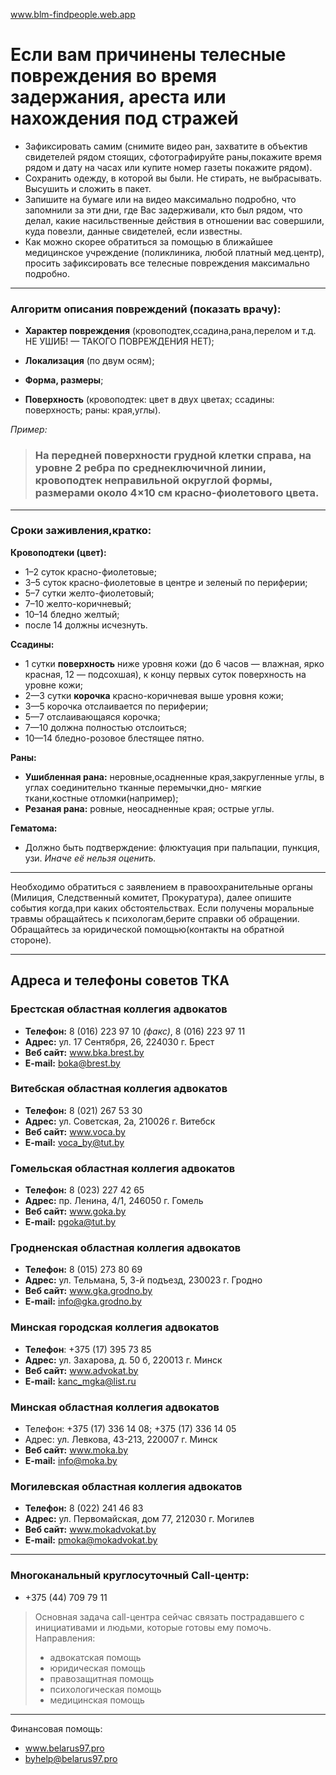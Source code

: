 www.blm-findpeople.web.app

# Если вам причинены телесные повреждения во время задержания, ареста или нахождения под стражей

- Зафиксировать самим (снимите видео ран, захватите в объектив свидетелей рядом стоящих, сфотографируйте раны,покажите время рядом и дату на часах или купите номер газеты покажите рядом).
- Сохранить одежду, в которой вы были. Не стирать, не выбрасывать. Высушить и сложить в пакет.
- Запишите на бумаге или на видео максимально подробно, что запомнили за эти дни, где Вас задерживали, кто был рядом, что делал, какие насильственные действия в отношении вас совершили, куда повезли, данные свидетелей, если известны.
- Как можно скорее обратиться за помощью в ближайшее медицинское учреждение (поликлиника, любой платный мед.центр), просить зафиксировать все телесные повреждения максимально подробно.

---

### Алгоритм описания повреждений (показать врачу):

- **Характер повреждения** (кровоподтек,ссадина,рана,перелом и т.д. НЕ УШИБ! — ТАКОГО ПОВРЕЖДЕНИЯ НЕТ);

- **Локализация** (по двум осям);

- **Форма, размеры**;

- **Поверхность** (кровоподтек: цвет в двух цветах; ссадины: поверхность; раны: края,углы).

_Пример:_
> ### На передней поверхности грудной клетки справа, на уровне 2 ребра по среднеключичной линии, кровоподтек неправильной округлой формы, размерами около 4×10 см красно-фиолетового цвета.

---

### Сроки заживления,кратко:

**Кровоподтеки (цвет):**

- 1–2 суток красно-фиолетовые; 
- 3–5 суток красно-фиолетовые в центре и зеленый по периферии; 
- 5–7 сутки желто-фиолетовый; 
- 7–10 желто-коричневый; 
- 10–14 бледно желтый;
- после 14 должны исчезнуть.

**Ссадины:**
- 1 сутки **поверхность** ниже уровня кожи (до 6 часов — влажная, ярко красная, 12 — подсохшая), к концу первых суток поверхность на уровне кожи;
- 2—3 сутки **корочка** красно-коричневая выше уровня кожи; 
- 3—5 корочка отслаивается по периферии; 
- 5—7 отслаивающаяся корочка; 
- 7—10 должна полностью отслоиться; 
- 10—14 бледно-розовое блестящее пятно.

**Раны:**

- **Ушибленная рана:** неровные,осадненные края,закругленные углы, в углах соединительно тканные перемычки,дно- мягкие ткани,костные отломки(например);
- **Резаная рана:** ровные, неосадненные края; острые углы.

**Гематома:**
- Должно быть подтверждение: флюктуация при пальпации, пункция, узи. _Иначе её нельзя оценить._

---

Необходимо обратиться с заявлением в правоохранительные органы (Милиция, Следственный комитет, Прокуратура), далее опишите события когда,при каких обстоятельствах.
Если получены моральные травмы обращайтесь к психологам,берите справки об обращении.
Обращайтесь за юридической помощью(контакты на обратной стороне).

---

## Адреса и телефоны советов ТКА

### Брестская областная коллегия адвокатов
- **Телефон:** 8 (016) 223 97 10 _(факс)_, 8 (016) 223 97 11
- **Адрес:** ул. 17 Сентября, 26, 224030 г. Брест
- **Веб сайт:** www.bka.brest.by
- **E-mail:** boka@brest.by

### Витебская областная коллегия адвокатов
- **Телефон:** 8 (021) 267 53 30
- **Адрес:** ул. Советская, 2а, 210026 г. Витебск
- **Веб сайт:** www.voca.by
- **E-mail:** voca_by@tut.by

### Гомельская областная коллегия адвокатов
- **Телефон:** 8 (023) 227 42 65
- **Адрес:** пр. Ленина, 4/1, 246050 г. Гомель
- **Веб сайт:** www.goka.by
- **E-mail:** pgoka@tut.by

### Гродненская областная коллегия адвокатов
- **Телефон:** 8 (015) 273 80 69
- **Адрес:** ул. Тельмана, 5, 3-й подъезд, 230023 г. Гродно
- **Веб сайт:** www.gka.grodno.by
- **E-mail:** info@gka.grodno.by

### Минская городская коллегия адвокатов
- **Телефон**: +375 (17) 395 73 85
- **Адрес:** ул. Захарова, д. 50 б, 220013 г. Минск
- **Веб сайт:** www.advokat.by
- **E-mail:** kanc_mgka@list.ru

### Минская областная коллегия адвокатов
- Телефон: +375 (17) 336 14 08; +375 (17) 336 14 05
- Адрес: ул. Левкова, 43-213, 220007 г. Минск
- **Веб сайт:** www.moka.by
- **E-mail:** info@moka.by

### Могилевская областная коллегия адвокатов
- **Телефон:** 8 (022) 241 46 83
- **Адрес:** ул. Первомайская, дом 77, 212030 г. Могилев
- **Веб сайт:** www.mokadvokat.by
- **E-mail:** pmoka@mokadvokat.by

---

### Многоканальный круглосуточный Call-центр:
- +375 (44) 709 79 11
> Основная задача call-центра сейчас связать пострадавшего с инициативами и людьми, которые готовы ему помочь. Направления:
> - адвокатская помощь
> - юридическая помощь
> - правозащитная помощь
> - психологическая помощь
> - медицинская помощь

---

Финансовая помощь:
- www.belarus97.pro
- byhelp@belarus97.pro
